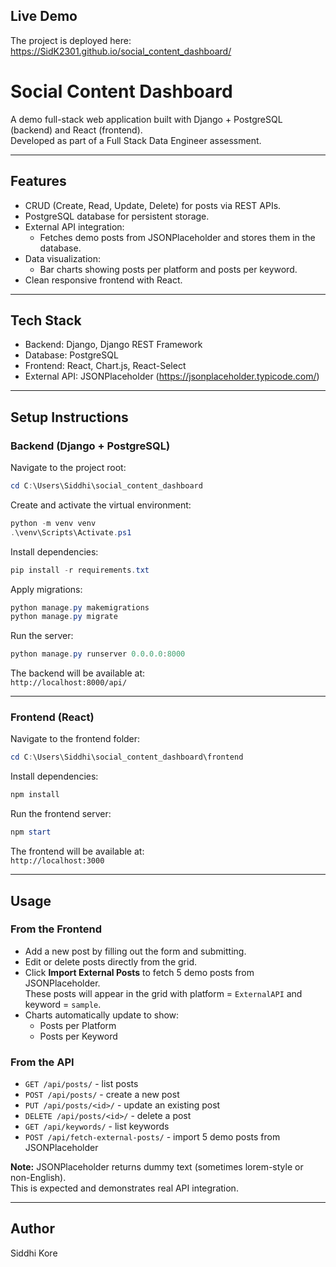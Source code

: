 ## Live Demo
The project is deployed here:  
https://SidK2301.github.io/social_content_dashboard/




# Social Content Dashboard

A demo full-stack web application built with Django + PostgreSQL (backend) and React (frontend).  
Developed as part of a Full Stack Data Engineer assessment.

---

## Features

- CRUD (Create, Read, Update, Delete) for posts via REST APIs.
- PostgreSQL database for persistent storage.
- External API integration:
  - Fetches demo posts from JSONPlaceholder and stores them in the database.
- Data visualization:
  - Bar charts showing posts per platform and posts per keyword.
- Clean responsive frontend with React.

---

## Tech Stack

- Backend: Django, Django REST Framework
- Database: PostgreSQL
- Frontend: React, Chart.js, React-Select
- External API: JSONPlaceholder (https://jsonplaceholder.typicode.com/)

---

## Setup Instructions

### Backend (Django + PostgreSQL)

Navigate to the project root:

```powershell
cd C:\Users\Siddhi\social_content_dashboard
```

Create and activate the virtual environment:

```powershell
python -m venv venv
.\venv\Scripts\Activate.ps1
```

Install dependencies:

```powershell
pip install -r requirements.txt
```

Apply migrations:

```powershell
python manage.py makemigrations
python manage.py migrate
```

Run the server:

```powershell
python manage.py runserver 0.0.0.0:8000
```

The backend will be available at:  
`http://localhost:8000/api/`

---

### Frontend (React)

Navigate to the frontend folder:

```powershell
cd C:\Users\Siddhi\social_content_dashboard\frontend
```

Install dependencies:

```powershell
npm install
```

Run the frontend server:

```powershell
npm start
```

The frontend will be available at:  
`http://localhost:3000`

---

## Usage

### From the Frontend
- Add a new post by filling out the form and submitting.
- Edit or delete posts directly from the grid.
- Click **Import External Posts** to fetch 5 demo posts from JSONPlaceholder.  
  These posts will appear in the grid with platform = `ExternalAPI` and keyword = `sample`.
- Charts automatically update to show:
  - Posts per Platform
  - Posts per Keyword

### From the API
- `GET /api/posts/` - list posts
- `POST /api/posts/` - create a new post
- `PUT /api/posts/<id>/` - update an existing post
- `DELETE /api/posts/<id>/` - delete a post
- `GET /api/keywords/` - list keywords
- `POST /api/fetch-external-posts/` - import 5 demo posts from JSONPlaceholder

**Note:** JSONPlaceholder returns dummy text (sometimes lorem-style or non-English).  
This is expected and demonstrates real API integration.

---

## Author

Siddhi Kore
